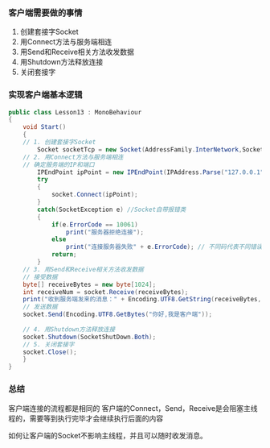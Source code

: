 ### 客户端需要做的事情
1. 创建套接字Socket
2. 用Connect方法与服务端相连
3. 用Send和Receive相关方法收发数据
4. 用Shutdown方法释放连接
5. 关闭套接字

### 实现客户端基本逻辑
```C#
public class Lesson13 : MonoBehaviour
{
	void Start()
	{
	// 1. 创建套接字Socket
		Socket socketTcp = new Socket(AddressFamily.InterNetwork,SocketType.Stream,ProtocolType.Tcp);
	// 2. 用Connect方法与服务端相连
	// 确定服务端的IP和端口
		IPEndPoint ipPoint = new IPEndPoint(IPAddress.Parse("127.0.0.1"),8080); // 这里没有远端所以联本机
		try
		{
			socket.Connect(ipPoint);
		}
		catch(SocketException e) //Socket自带报错类
		{
			if(e.ErrorCode == 10061)
				print("服务器拒绝连接");
			else
				print("连接服务器失败" + e.ErrorCode); // 不同码代表不同错误
			return;
		}
	// 3. 用Send和Receive相关方法收发数据
	// 接受数据
	byte[] receiveBytes = new byte[1024];
	int receiveNum = socket.Receive(receiveBytes);
	print("收到服务端发来的消息：" + Encoding.UTF8.GetString(receiveBytes,0,receiveNum));
	// 发送数据
	socket.Send(Encoding.UTF8.GetBytes("你好,我是客户端"));
	
	// 4. 用Shutdown方法释放连接
	socket.Shutdown(SocketShutDown.Both);
	// 5. 关闭套接字
	socket.Close();
	}
}
```

### 总结
客户端连接的流程都是相同的
客户端的Connect，Send，Receive是会阻塞主线程的，需要等到执行完毕才会继续执行后面的内容

如何让客户端的Socket不影响主线程，并且可以随时收发消息。
